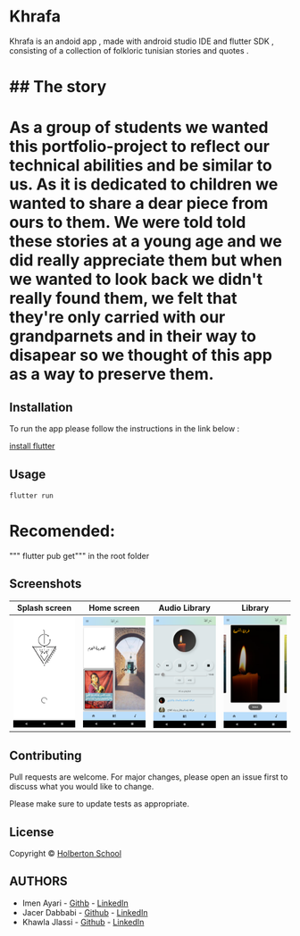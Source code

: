 # Khrafa

Khrafa is an andoid app , made with android studio IDE and flutter SDK , consisting of a collection of folkloric tunisian stories and quotes .

<H1> ## The story <H1>
As a group of students we wanted this portfolio-project to reflect our technical abilities and be similar to us. As it is dedicated to children we wanted to share a dear piece from ours to them.
We were told told these stories at a young age and we did really appreciate them but when we wanted to look back we didn't really found them, we felt that they're only carried with our grandparnets and in their way to disapear so we thought of this app as a way to preserve them.

## Installation

To run the app please follow the instructions in the link below :

[install flutter](https://flutter.dev/docs/get-started/install/windows)

## Usage

```
flutter run
```
# Recomended: 

""" flutter pub get""" in the root folder 

## Screenshots

| Splash screen      | Home screen      | Audio Library      | Library      |
|------------|-------------|------------|-------------|
| ![Splashscreen](https://github.com/jlassi1/Khrafa/blob/main/Screenshots/Screenshot_1604018569.png)      | ![Splashscreen](https://github.com/jlassi1/Khrafa/blob/main/Screenshots/Screenshot_1604017648.png)      | ![Splashscreen](https://github.com/jlassi1/Khrafa/blob/main/Screenshots/Screenshot_1604007113.png)      | ![Splashscreen](https://github.com/jlassi1/Khrafa/blob/main/Screenshots/Screenshot_1604007061.png)      |

## Contributing
Pull requests are welcome. For major changes, please open an issue first to discuss what you would like to change.

Please make sure to update tests as appropriate.

## License
 Copyright © [Holberton School](https://www.holbertonschool.com/)

## AUTHORS
* Imen Ayari - [Githb](https://github.com/Immaannn2222)
             - [LinkedIn](https://www.linkedin.com/in/imen-ayari1-77312a1a2/)
* Jacer Dabbabi - [Github](https://github.com/jaycer95)
             - [LinkedIn](https://www.linkedin.com/in/jacer-dabbabi-a1519a1a1/)
* Khawla Jlassi - [Github](https://github.com/jlassi1)
             - [LinkedIn](https://www.linkedin.com/in/khawla-jlassi-11941019a/)

